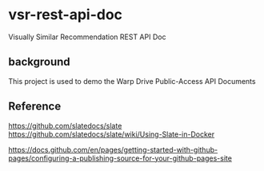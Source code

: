 # vsr-rest-api-doc
Visually Similar Recommendation REST API Doc

## background
This project is used to demo the Warp Drive Public-Access API Documents

## Reference
https://github.com/slatedocs/slate
https://github.com/slatedocs/slate/wiki/Using-Slate-in-Docker

https://docs.github.com/en/pages/getting-started-with-github-pages/configuring-a-publishing-source-for-your-github-pages-site
